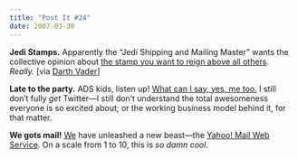 ```yaml
---
title: "Post It #24"
date: 2007-03-30
---
```


**Jedi Stamps.** Apparently the “Jedi Shipping and Mailing Master” wants the collective opinion about [the stamp you want to reign above all others][1]. _Really._ [via [Darth Vader][2]]

**Late to the party.** ADS kids, listen up! [What can I say, yes, me too.][3] I still don’t fully _get_ Twitter—I still don’t understand the total awesomeness everyone is so excited about; or the working business model behind it, for that matter.

**We gots mail!** [We][4] have unleashed a new beast—the [Yahoo! Mail Web Service][5]. On a scale from 1 to 10, this is _so damn cool_.

[1]: http://www.uspsjedimaster.com/main/vote/view_stamps.html
[2]: http://twitter.com/darthvader/statuses/14795381
[3]: http://twitter.com/municode
[4]: http://yahoo.com/
[5]: http://developer.yahoo.net/blog/archives/2007/03/mail.html

